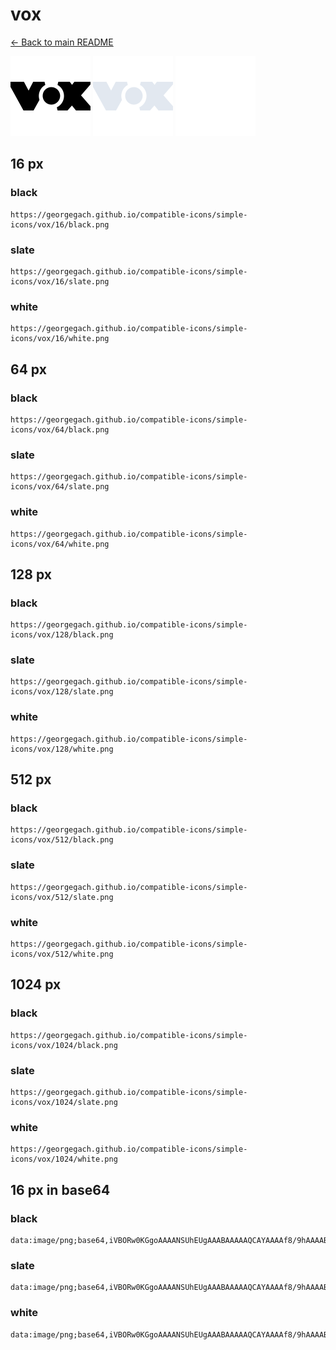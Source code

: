 # vox

[← Back to main README](../../README.md)


<img src="./128/black.png" width="128" alt="vox black icon" />
<img src="./128/slate.png" width="128" alt="vox slate icon" />
<img src="./128/white.png" width="128" alt="vox white icon" />

## 16 px

### black
```
https://georgegach.github.io/compatible-icons/simple-icons/vox/16/black.png
```

### slate
```
https://georgegach.github.io/compatible-icons/simple-icons/vox/16/slate.png
```

### white
```
https://georgegach.github.io/compatible-icons/simple-icons/vox/16/white.png
```

## 64 px

### black
```
https://georgegach.github.io/compatible-icons/simple-icons/vox/64/black.png
```

### slate
```
https://georgegach.github.io/compatible-icons/simple-icons/vox/64/slate.png
```

### white
```
https://georgegach.github.io/compatible-icons/simple-icons/vox/64/white.png
```

## 128 px

### black
```
https://georgegach.github.io/compatible-icons/simple-icons/vox/128/black.png
```

### slate
```
https://georgegach.github.io/compatible-icons/simple-icons/vox/128/slate.png
```

### white
```
https://georgegach.github.io/compatible-icons/simple-icons/vox/128/white.png
```

## 512 px

### black
```
https://georgegach.github.io/compatible-icons/simple-icons/vox/512/black.png
```

### slate
```
https://georgegach.github.io/compatible-icons/simple-icons/vox/512/slate.png
```

### white
```
https://georgegach.github.io/compatible-icons/simple-icons/vox/512/white.png
```

## 1024 px

### black
```
https://georgegach.github.io/compatible-icons/simple-icons/vox/1024/black.png
```

### slate
```
https://georgegach.github.io/compatible-icons/simple-icons/vox/1024/slate.png
```

### white
```
https://georgegach.github.io/compatible-icons/simple-icons/vox/1024/white.png
```

## 16 px in base64

### black
```
data:image/png;base64,iVBORw0KGgoAAAANSUhEUgAAABAAAAAQCAYAAAAf8/9hAAAABmJLR0QA/wD/AP+gvaeTAAAAwUlEQVQ4je3QvUoCcBQF8J8SDuFL+ABCkINjQ+DqczT4AC2O7S0OioP4BA1B7S5iLSElNCX4MQiimBGVLjf4764euNx7LofLOZcjDkYGH9jgE2V0UcIJ6higgQK2eMIZslGG2MWBNuaY4hJ36Mf8kuh2oatCBYtYrqM/4wa/wYeo4S/4EtfCwgNGESmfxFvhJ+bviJQJfoqL/whQxCxxcYUcbnGPc7zhK3G7QSt9aAev6KWXA02M8Rj/eA/txBGHYw/TSjanw55/AQAAAABJRU5ErkJggg==
```

### slate
```
data:image/png;base64,iVBORw0KGgoAAAANSUhEUgAAABAAAAAQCAYAAAAf8/9hAAAABmJLR0QA/wD/AP+gvaeTAAABF0lEQVQ4je2RLUsDYACEn3udQRGmZRPDwCoGgwNBBMEimI02cc1gtNgFkSU/ZhKD0Sb+B40iRrewD3FuOh1+vWfY9gvEpE+8OziOg39+jIqVRlHoxfJrLZWcSVWbJ8C0cMJmC/nS7ttT8DimDVzZmpIcQEF3lcdroQmgDZwaloCIWJG1Dh612Az2rtFkNzcgqDk6F6Swgal3xWVBClMOZsF4CcjKygMFhIEBoGlCPjM2chYy6eSFxC2AYai3LcKT0GdH97tFAqPOcAbha952CN14zqYKINFyjEeth+SO4ADpnMiq0BroTVDH9GNmS/fPh+o13pWbx0FkI7GeSQ/PSYo9r1RpFLAXrXBjeVtmX+jDkPylc/8W3zbieYUNeHUtAAAAAElFTkSuQmCC
```

### white
```
data:image/png;base64,iVBORw0KGgoAAAANSUhEUgAAABAAAAAQCAYAAAAf8/9hAAAABmJLR0QA/wD/AP+gvaeTAAAA3ElEQVQ4je2RsUrCURTGf/ePOIgv0QMIgQ6ODYJrz9HQA7Q0trs0JA3SEzgEurdEtYRU0FSgNgRiaCLZr8GD/XdXv+We756Pc7/vHthhayT1DZgBc6AOXAE1oACcAnfAObAHfAP3wD6QARnqwDXm6qX6oY7UhtpVb6N+zOkM3SFqU/2My684H9QzdRV8oB6rv8En6glAllLqAS8RqZyLNwV+ol5GpBS8BByoGQBqRR3nXBypRbWlXqtV9Vld5NzO1PbmObWjPqk3m8n/vQv1Xe3Hf7yGdrjtFncA/gAoDeb5BthavwAAAABJRU5ErkJggg==
```

